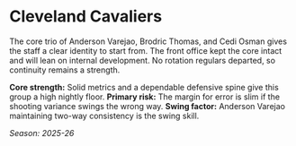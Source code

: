 # Cleveland Cavaliers

The core trio of Anderson Varejao, Brodric Thomas, and Cedi Osman gives the staff a clear identity to start from.
The front office kept the core intact and will lean on internal development.
No rotation regulars departed, so continuity remains a strength.

**Core strength:** Solid metrics and a dependable defensive spine give this group a high nightly floor.
**Primary risk:** The margin for error is slim if the shooting variance swings the wrong way.
**Swing factor:** Anderson Varejao maintaining two-way consistency is the swing skill.

_Season: 2025-26_
